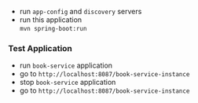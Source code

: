 - run <code>app-config</code> and <code>discovery</code> servers
- run this application  
<code>mvn spring-boot:run</code>

### Test Application
- run <code>book-service</code> application
- go to <code>http://localhost:8087/book-service-instance</code>
- stop <code>book-service</code> application
- go to <code>http://localhost:8087/book-service-instance</code>
